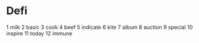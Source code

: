 # Defi
1  milk 2 basic 3 cook 4 beef 5 indicate 6 kite 7 album 8 auction 9 special 10 inspire  11 today 12  immune 
